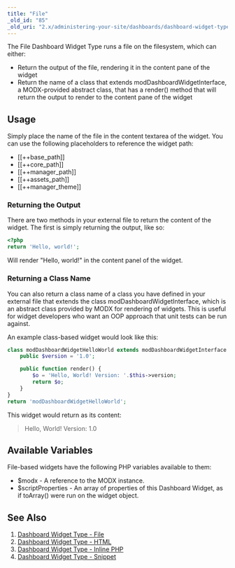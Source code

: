 ```yaml
---
title: "File"
_old_id: "85"
_old_uri: "2.x/administering-your-site/dashboards/dashboard-widget-types/dashboard-widget-type-file"
---
```


The File Dashboard Widget Type runs a file on the filesystem, which can either:

- Return the output of the file, rendering it in the content pane of the widget
- Return the name of a class that extends modDashboardWidgetInterface, a MODX-provided abstract class, that has a render() method that will return the output to render to the content pane of the widget

## Usage

Simply place the name of the file in the content textarea of the widget. You can use the following placeholders to reference the widget path:

- \[\[++base\_path\]\]
- \[\[++core\_path\]\]
- \[\[++manager\_path\]\]
- \[\[++assets\_path\]\]
- \[\[++manager\_theme\]\]

### Returning the Output

There are two methods in your external file to return the content of the widget. The first is simply returning the output, like so:

``` php 
<?php
return 'Hello, world!';
```

Will render "Hello, world!" in the content panel of the widget.

### Returning a Class Name

You can also return a class name of a class you have defined in your external file that extends the class modDashboardWidgetInterface, which is an abstract class provided by MODX for rendering of widgets. This is useful for widget developers who want an OOP approach that unit tests can be run against.

An example class-based widget would look like this:

``` php 
class modDashboardWidgetHelloWorld extends modDashboardWidgetInterface { 
    public $version = '1.0';

    public function render() {
        $o = 'Hello, World! Version: '.$this->version;
        return $o;
    }
}
return 'modDashboardWidgetHelloWorld';
```

This widget would return as its content:

> Hello, World! Version: 1.0

## Available Variables

File-based widgets have the following PHP variables available to them:

- $modx - A reference to the MODX instance.
- $scriptProperties - An array of properties of this Dashboard Widget, as if toArray() were run on the widget object.

## See Also

1. [Dashboard Widget Type - File](administering-your-site/dashboards/dashboard-widget-types/dashboard-widget-type-file)
2. [Dashboard Widget Type - HTML](administering-your-site/dashboards/dashboard-widget-types/dashboard-widget-type-html)
3. [Dashboard Widget Type - Inline PHP](administering-your-site/dashboards/dashboard-widget-types/dashboard-widget-type-inline-php)
4. [Dashboard Widget Type - Snippet](administering-your-site/dashboards/dashboard-widget-types/dashboard-widget-type-snippet)
